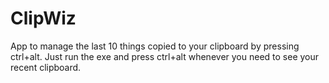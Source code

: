 # ClipWiz
App to manage the last 10 things copied to your clipboard by pressing ctrl+alt.
Just run the exe and press ctrl+alt whenever you need to see your recent clipboard.
